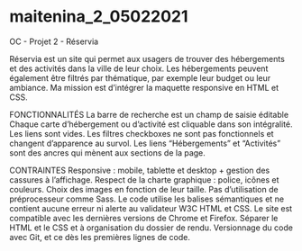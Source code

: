 # maitenina_2_05022021
OC - Projet 2 - Réservia

Réservia est un site qui permet aux usagers de trouver des hébergements et des activités dans la ville de leur choix. 
Les hébergements peuvent également être filtrés par thématique, par exemple leur budget ou leur ambiance. 
Ma mission est d’intégrer la maquette responsive en HTML et CSS.


FONCTIONNALITÉS
La barre de recherche est un champ de saisie éditable
Chaque carte d’hébergement ou d’activité est cliquable dans son intégralité. Les liens sont vides.
Les filtres checkboxes ne sont pas fonctionnels et changent d’apparence au survol.
Les liens “Hébergements” et “Activités” sont des ancres qui mènent aux sections de la page.

CONTRAINTES
Responsive : mobile, tablette et desktop + gestion des cassures à l’affichage.
Respect de la charte graphique : police, icônes et couleurs.
Choix des images en fonction de leur taille.
Pas d’utilisation de préprocesseur comme Sass.
Le code utilise les balises sémantiques et ne contient aucune erreur ni alerte au validateur W3C HTML et CSS.
Le site est compatible avec les dernières versions de Chrome et Firefox.
Séparer le HTML et le CSS et à organisation du dossier de rendu.
Versionnage du code avec Git, et ce dès les premières lignes de code. 
